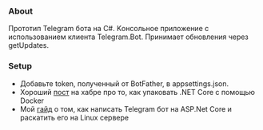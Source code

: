 ﻿### About
Прототип Telegram бота на C#. Kонсольное приложение с использованием клиента Telegram.Bot. Принимает обновления через getUpdates. 
### Setup
* Добавьте token, полученный от BotFather, в appsettings.json.
* Хороший [пост](https://habr.com/ru/company/microsoft/blog/435914/) на хабре про то, как упаковать .NET Core с помощью Docker
* Мой [гайд](https://salmonsenya.github.io/RejoinderBot/) о том, как написать Telegram бот на ASP.Net Core и раскатить его на Linux сервере
